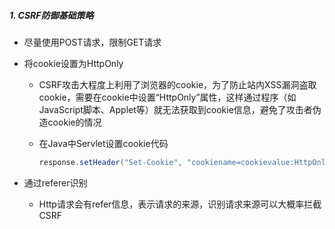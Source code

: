 ##### 1. CSRF防御基础策略
* 尽量使用POST请求，限制GET请求

* 将cookie设置为HttpOnly

  - CSRF攻击大程度上利用了浏览器的cookie，为了防止站内XSS漏洞盗取cookie，需要在cookie中设置“HttpOnly”属性，这样通过程序（如JavaScript脚本、Applet等）就无法获取到cookie信息，避免了攻击者伪造cookie的情况

  - 在Java中Servlet设置cookie代码

    ```java
    response.setHeader("Set-Cookie", "cookiename=cookievalue:HttpOnly");
    ```

* 通过referer识别

  - Http请求会有refer信息，表示请求的来源，识别请求来源可以大概率拦截CSRF

